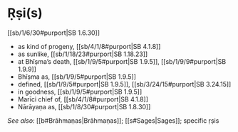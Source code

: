 # Ṛṣi(s)

[[sb/1/6/30#purport|SB 1.6.30]]

* as kind of progeny, [[sb/4/1/8#purport|SB 4.1.8]]
* as sunlike, [[sb/1/18/23#purport|SB 1.18.23]]
* at Bhīṣma’s death, [[sb/1/9/5#purport|SB 1.9.5]], [[sb/1/9/9#purport|SB 1.9.9]]
* Bhīṣma as, [[sb/1/9/5#purport|SB 1.9.5]]
* defined, [[sb/1/9/5#purport|SB 1.9.5]], [[sb/3/24/15#purport|SB 3.24.15]]
* in goodness, [[sb/1/9/5#purport|SB 1.9.5]]
* Marīci chief of, [[sb/4/1/8#purport|SB 4.1.8]]
* Nārāyaṇa as, [[sb/1/8/30#purport|SB 1.8.30]]

*See also:* [[b#Brāhmaṇas|Brāhmaṇas]]; [[s#Sages|Sages]]; specific ṛṣis
